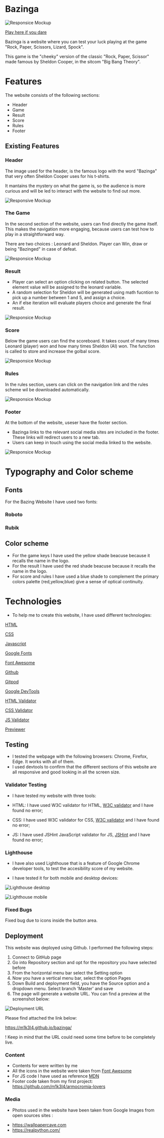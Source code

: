 # Bazinga

![Responsice Mockup](https://github.com/m1k3l4/bazinga/blob/main/docs/images/bazinga-preview.PNG)

[Play here if you dare](https://m1k3l4.github.io/bazinga/)

Bazinga is a website where you can test your luck playing at the game "Rock, Paper, Scissors, Lizard, Spock".

This game is the "cheeky" version of the classic "Rock, Paper, Scissor" made famous by Sheldon Cooper, in the sitcom "Big Bang Theory".

# Features

The website consists of the following sections:

* Header
* Game
* Result
* Score
* Rules
* Footer

## Existing Features

### Header

The image used for the header, is the famous logo with the word "Bazinga" that very often Sheldon Cooper uses for his t-shirts.

It mantains the mystery on what the game is, so the audience is more curious and will be led to interact with the website to find out more.

![Responsive Mockup](https://github.com/m1k3l4/bazinga/blob/main/docs/images/bazinga-logo.PNG)

### The Game

In the second section of the website, users can find directly the game itself. This makes the navigation more engaging, because users can test how to play in a straightforward way.

There are two choices : Leonard and Sheldon. Player can Win, draw or being "Bazinged" in case of defeat.

![Responsice Mockup](https://github.com/m1k3l4/bazinga/blob/main/docs/images/bazinga-game-buttons.PNG)

### Result

* Player can select an option clicking on related button. The selected element value will be assigned to the leonard variable.
* A random selection for Sheldon will be generated using math fucntion to pick up a number between 1 and 5, and assign a choice.
* An if else iteration will evaluate players choice and generate the final result.

![Responsice Mockup](https://github.com/m1k3l4/bazinga/blob/main/docs/images/bazinga-result.PNG)

### Score

Below the game users can find the scoreboard. It takes count of many times Leonard (player) won and how many times Sheldon (AI) won. The function is called to store and increase the golbal score.

![Responsice Mockup](https://github.com/m1k3l4/bazinga/blob/main/docs/images/bazinga-scores.PNG)

### Rules

In the rules section, users can click on the navigation link and the rules scheme wil be downloaded automatically.

![Responsice Mockup](https://github.com/m1k3l4/bazinga/blob/main/docs/images/bazinga-rules.PNG)

### Footer

At the bottom of the website, useser have the footer section.

- Bazinga links to the relevant social media sites are included in the footer. These links will redirect users to a new tab.
- Users can keep in touch using the social media linked to the website.

![Responsice Mockup](https://github.com/m1k3l4/bazinga/blob/main/docs/images/bazinga-footer.PNG)

# Typography and Color scheme

## Fonts

For the Bazing Website I have used two fonts:

### Roboto
### Rubik

## Color scheme

* For the game keys I have used the yellow shade beacuse because it recalls the name in the logo.
* For the result I have used the red shade beacuse because it recalls the name in the logo.
* For score and rules I have used a blue shade to complement the primary colors palette (red,yellow,blue) give a sense of optical continuity.

# Technologies

* To help me to create this website, I have used different technologies:

 [HTML](https://www.w3schools.com/html/)

 [CSS](https://www.w3schools.com/css/default.asp)

 [Javascript](https://www.w3schools.com/js/)

 [Google Fonts](https://fonts.google.com/)

 [Font Awesome](https://fontawesome.com/start)

 [Github](https://github.com/)

 [Gitpod](https://gitpod.io)

 [Google DevTools](https://developer.chrome.com/docs/devtools/)

 [HTML Validator](https://validator.w3.org/)

 [CSS Validator](https://jigsaw.w3.org/css-validator/)

 [JS Validator](https://jshint.com/)

 [Previewer](https://ui.dev/amiresponsive)

 ## Testing 

* I tested the webpage with the following browsers: Chrome, Firefox, Edge. It works with all of them.
* I used devtools to confirm that the different sections of this website are all responsive and good looking in all the screen size.

### Validator Testing

* I have tested my website with three tools:

- HTML: I have used W3C validator for HTML, [W3C validator](https://validator.w3.org/) and I have found no error;

- CSS: I have used W3C validator for CSS, [W3C validator](https://jigsaw.w3.org/css-validator/) and I have found no error;

- JS: I have used JSHint JavaScript validator for JS, [JSHint](https://jshint.com/)  and I have found no error;

### Lighthouse

* I have also used Lighthouse that is a feature of Google Chrome developer tools, to test the accesibility score of my website.

* I have tested it for both mobile and desktop devices:

![Lighthouse desktop](https://github.com/m1k3l4/bazinga/blob/main/docs/images/bazinga-lighthouse-desktop.PNG)

![Lighthouse mobile](https://github.com/m1k3l4/bazinga/blob/main/docs/images/bazinga-lighthouse-mobile.PNG)

### Fixed Bugs

Fixed bug due to icons inside the button area.


## Deployment

This website was deployed using Github. I performed the following steps:

1. Connect to GitHub page
2. Go into Repository section and opt for the repository you have selected before
3. From the horizontal menu bar select the Setting option
4. Now you have a vertical menu bar, select the option Pages
5. Down Build and deployment field, you have the Source option and a dropdown menu. Select branch 'Master' and save
6. The page will generate a website URL. You can find a preview at the screenshot below:

![Deployment URL](https://github.com/m1k3l4/bazinga/blob/main/docs/images/bazinga-deployment.PNG)

Please find attached the link below:

https://m1k3l4.github.io/bazinga/

! Keep in mind that the URL could need some time before to be completely live.

### Content 

* Contents for were written by me
* All the icons in the website were taken from [Font Awesome](https://fontawesome.com/)
* For JS code I have used as reference [MDN](https://developer.mozilla.org/en-US/)
* Footer code taken from my first project: https://github.com/m1k3l4/armocromia-lovers

### Media

* Photos used in the website have been taken from Google Images from open sources sites :
- https://wallpapercave.com
- https://realpython.com/






